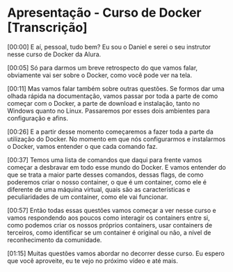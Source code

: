 # **Apresentação - Curso de Docker [Transcrição]**

[00:00] E aí, pessoal, tudo bem? Eu sou o Daniel e serei o seu instrutor nesse curso de Docker da Alura.

[00:05] Só para darmos um breve retrospecto do que vamos falar, obviamente vai ser sobre o Docker, como você pode ver na tela.

[00:11] Mas vamos falar também sobre outras questões. Se formos dar uma olhada rápida na documentação, vamos passar por toda a parte de como começar com o Docker, a parte de download e instalação, tanto no Windows quanto no Linux. Passaremos por esses dois ambientes para configuração e afins.

[00:26] E a partir desse momento começaremos a fazer toda a parte da utilização do Docker. No momento em que nós configurarmos e instalarmos o Docker, vamos entender o que cada comando faz.

[00:37] Temos uma lista de comandos que daqui para frente vamos começar a desbravar em todo esse mundo do Docker. E vamos entender do que se trata a maior parte desses comandos, dessas flags, de como poderemos criar o nosso container, o que é um container, como ele é diferente de uma máquina virtual, quais são as características e peculiaridades de um container, como ele vai funcionar.

[00:57] Então todas essas questões vamos começar a ver nesse curso e vamos respondendo aos poucos como interagir os containers entre si, como podemos criar os nossos próprios containers, usar containers de terceiros, como identificar se um container é original ou não, a nível de reconhecimento da comunidade.

[01:15] Muitas questões vamos abordar no decorrer desse curso. Eu espero que você aproveite, eu te vejo no próximo vídeo e até mais.
